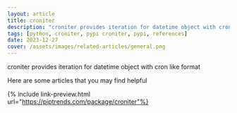 ```yaml
---
layout: article
title: croniter
description: "croniter provides iteration for datetime object with cron like format"
tags: [python, croniter, pypi croniter, pypi, references]
date: 2023-12-27
cover: /assets/images/related-articles/general.png
---
```


croniter provides iteration for datetime object with cron like format

Here are some articles that you may find helpful

{% include link-preview.html url="https://piptrends.com/package/croniter"%}